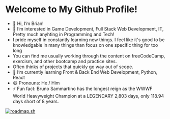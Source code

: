 # Welcome to My Github Profile!
- 👋 Hi, I’m Brian!
- 👀 I’m interested in Game Development, Full Stack Web Development, IT, Pretty much anyhting in Programming and Tech!
- I pride myself in constantly learning new things. I feel like it's good to be knowledgable in many things than focus on one specific thing for too long
- You can find me usually working through the content on freeCodeCamp, exercism, and other bootcamp and practice sites.
- Often thinks of projects that quickly go way out of scope.
- 🌱 I’m currently learning Front & Back End Web Development, Python, React
- 😄 Pronouns: He / Him
- ⚡ Fun fact: Bruno Sammartino has the longest reign as the WWWF World Heavyweight Champion at a LEGENDARY 2,803 days, only 118.94 days short of 8 years.

[![roadmap.sh](https://roadmap.sh/card/tall/65ea594173b4b18a31e72053?variant=dark&roadmaps=python%2Cjavascript%2Cdatastructures-and-algorithms%2Cfrontend)](https://roadmap.sh)
<!---
therealthrithral/therealthrithral is a ✨ special ✨ repository because its `README.md` (this file) appears on your GitHub profile.
You can click the Preview link to take a look at your changes.
--->
